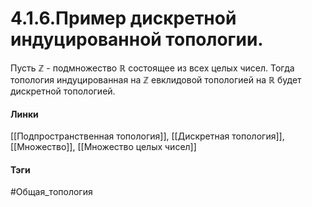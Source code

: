 # 4.1.6.Пример дискретной индуцированной топологии.
Пусть $\mathbb{Z}$ - подмножество $\mathbb{R}$ состоящее из всех целых чисел. Тогда топология индуцированная на $\mathbb{Z}$ евклидовой топологией на $\mathbb{R}$ будет дискретной топологией.

#### Линки
[[Подпространственная топология]],
[[Дискретная топология]],
[[Множество]],
[[Множество целых чисел]]
#### Тэги 
 #Общая_топология
